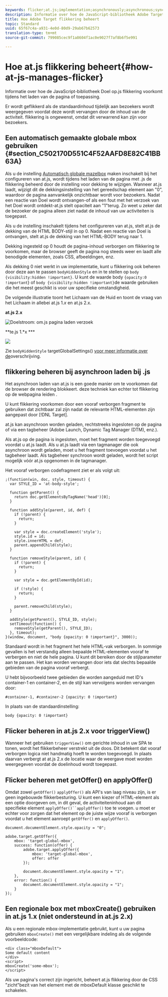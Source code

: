 ```yaml
---
keywords: flicker;at.js;implementation;asynchronously;asynchronous;synchronously;synchronous
description: Informatie over hoe de JavaScript-bibliotheek Adobe Target at.js flikkering tijdens het laden van de pagina of de toepassing voorkomt.
title: Hoe Adobe Target flikkering beheert
topic: Standard
uuid: 65f67c4a-a931-4e0d-80d9-29ab67b62573
translation-type: tm+mt
source-git-commit: 799085cec9f1a8604f1ac0e9027f7af8b6f5e991

---
```



# Hoe at.js flikkering beheert{#how-at-js-manages-flicker}

Informatie over hoe de JavaScript-bibliotheek Doel op.js flikkering voorkomt tijdens het laden van de pagina of toepassing.

Er wordt geflikkerd als de standaardinhoud tijdelijk aan bezoekers wordt weergegeven voordat deze wordt vervangen door de inhoud van de activiteit. flikkering is ongewenst, omdat dit verwarrend kan zijn voor bezoekers.

## Een automatisch gemaakte globale mbox gebruiken {#section_C502170D551C4F52AAFD8E82C41BB63A}

Als u de instelling [Automatisch globale mazelbox](../../../c-implementing-target/c-implementing-target-for-client-side-web/t-mbox-download/c-understanding-global-mbox/understanding-global-mbox.md#concept_76AC0EC995A048238F3220F53773DB13) maken inschakelt bij het configureren van at.js, wordt tijdens het laden van de pagina met .js de flikkering beheerd door de instelling voor dekking te wijzigen. Wanneer at.js laadt, wijzigt dit de dekkingsinstelling van het gereedschap <body> element aan &quot;0&quot;, waardoor de pagina aanvankelijk onzichtbaar wordt voor bezoekers. Nadat een reactie van Doel wordt ontvangen-of als een fout met het verzoek van het Doel wordt ontdekt-at.js stelt opaciteit aan &quot;1&quot;terug. Zo weet u zeker dat de bezoeker de pagina alleen ziet nadat de inhoud van uw activiteiten is toegepast.

Als u de instelling inschakelt tijdens het configureren van at.js, stelt at.js de dekking van de HTML BODY-stijl in op 0. Nadat een reactie van Doel is ontvangen, stelt at.js de dekking van het HTML-BODY terug naar 1.

Dekking ingesteld op 0 houdt de pagina-inhoud verborgen om flikkering te voorkomen, maar de browser geeft de pagina nog steeds weer en laadt alle benodigde elementen, zoals CSS, afbeeldingen, enz.

Als dekking 0 niet werkt in uw implementatie, kunt u flikkering ook beheren door deze aan te passen `bodyHiddenStyle` en in te stellen op `body {visibility:hidden !important}`. U kunt de waarde body `{opacity:0 !important`} of `body {visibility:hidden !important}`de waarde gebruiken die het meest geschikt is voor uw specifieke omstandigheid.

De volgende illustratie toont het Lichaam van de Huid en toont de vraag van het Lichaam in allebei at.js 1.*x* en at.js 2.x.

**at.js 2.x**

![Doelstroom: om.js pagina laden verzoek](/help/c-implementing-target/c-implementing-target-for-client-side-web/assets/atjs-20-flow-page-load-request.png)

**te.js 1.*x ***

![](assets/target-flow2.png)

Zie `bodyHiddenStyle` targetGlobalSettings() [voor meer informatie over de](/help/c-implementing-target/c-implementing-target-for-client-side-web/targetgobalsettings.md)overschrijving.

## flikkering beheren bij asynchroon laden bij .js

Het asynchroon laden van at.js is een goede manier om te voorkomen dat de browser de rendering blokkeert. deze techniek kan echter tot flikkering op de webpagina leiden .

U kunt flikkering voorkomen door een vooraf verborgen fragment te gebruiken dat zichtbaar zal zijn nadat de relevante HTML-elementen zijn aangepast door [!DNL Target].

at.js kan asynchroon worden geladen, rechtstreeks ingesloten op de pagina of via een tagbeheer (Adobe Launch, Dynamic Tag Manager (DTM), enz.).

Als at.js op de pagina is ingesloten, moet het fragment worden toegevoegd voordat u at.js laadt. Als u at.js laadt via een tagmanager die ook asynchroon wordt geladen, moet u het fragment toevoegen voordat u het tagbeheer laadt. Als tagbeheer synchroon wordt geladen, wordt het script mogelijk vóór at.js opgenomen in de tagmanager.

Het vooraf verborgen codefragment ziet er als volgt uit:

```
;(function(win, doc, style, timeout) {
  var STYLE_ID = 'at-body-style';

  function getParent() {
    return doc.getElementsByTagName('head')[0];
  }

  function addStyle(parent, id, def) {
    if (!parent) {
      return;
    }

    var style = doc.createElement('style');
    style.id = id;
    style.innerHTML = def;
    parent.appendChild(style);
  }

  function removeStyle(parent, id) {
    if (!parent) {
      return;
    }

    var style = doc.getElementById(id);

    if (!style) {
      return;
    }

    parent.removeChild(style);
  }

  addStyle(getParent(), STYLE_ID, style);
  setTimeout(function() {
    removeStyle(getParent(), STYLE_ID);
  }, timeout);
}(window, document, "body {opacity: 0 !important}", 3000));
```

Standaard wordt in het fragment het hele HTML-vak verborgen. In sommige gevallen is het verstandig alleen bepaalde HTML-elementen vooraf te verbergen en niet de hele pagina. U kunt dit bereiken door de stijlparameter aan te passen. Het kan worden vervangen door iets dat slechts bepaalde gebieden van de pagina vooraf verbergt.

U hebt bijvoorbeeld twee gebieden die worden aangeduid met ID&#39;s container-1 en container-2, en de stijl kan vervolgens worden vervangen door:

```
#container-1, #container-2 {opacity: 0 !important}
```

In plaats van de standaardinstelling:

```
body {opacity: 0 !important}
```

## Flicker beheren in at.js 2.x voor triggerView()

Wanneer het gebruiken `triggerView()` om gerichte inhoud in uw SPA te tonen, wordt het flikkerbeheer verstrekt uit de doos. Dit betekent dat vooraf verborgen logica niet handmatig hoeft te worden toegevoegd. In plaats daarvan verbergt at at.js 2.x de locatie waar de weergave moet worden weergegeven voordat de doelinhoud wordt toegepast.

## Flicker beheren met getOffer() en applyOffer()

Omdat zowel `getOffer()` `applyOffer()` als API&#39;s van laag niveau zijn, is er geen ingebouwde flikkerbesturing. U kunt een kiezer of HTML-element als een optie doorgeven om, in dit geval, de activiteiteninhoud aan dit specifieke element `applyOffer()``applyOffer()` toe te voegen. u moet er echter voor zorgen dat het element op de juiste wijze vooraf is verborgen voordat u het element aanroept `getOffer()` en `applyOffer()`.

```
document.documentElement.style.opacity = "0";
 
adobe.target.getOffer({
    mbox: 'target-global-mbox',
    success: function(offer) {
        adobe.target.applyOffer({
            mbox: 'target-global-mbox',
            offer: offer
        });
 
        document.documentElement.style.opacity = "1";
    },
    error: function() {
        document.documentElement.style.opacity = "1";        
    }
});
```

## Een regionale box met mboxCreate() gebruiken in at.js 1.x (niet ondersteund in at.js 2.x)

Als u een regionale mbox-implementatie gebruikt, kunt u uw pagina gebruiken `mboxCreate()` met een vergelijkbare indeling als de volgende voorbeeldcode:

```
<div class="mboxDefault">
Some default content
</div>
<script>
mboxCreate('some-mbox');
</script>
```

Als uw pagina&#39;s correct zijn ingericht, beheert at.js flikkering door de CSS &quot;zicht&quot;bezit van het element met de mboxDefault klasse geschikt te schakelen.